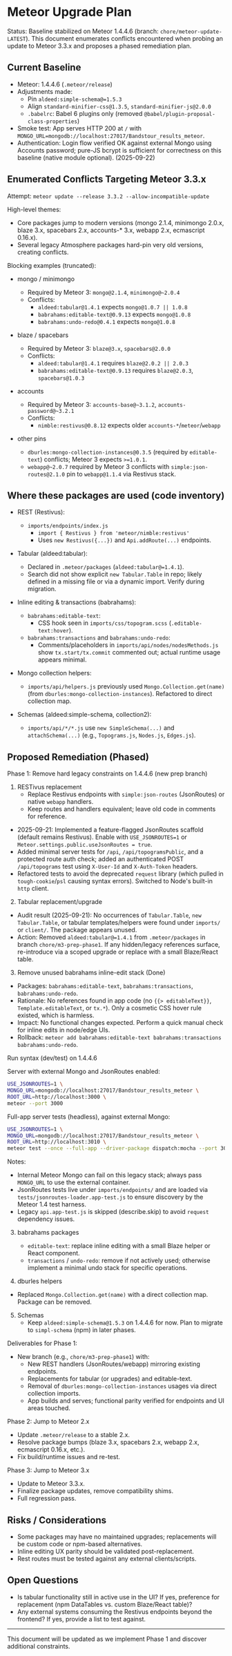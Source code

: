 # Meteor Upgrade Plan

Status: Baseline stabilized on Meteor 1.4.4.6 (branch: `chore/meteor-update-LATEST`). This document enumerates conflicts encountered when probing an update to Meteor 3.3.x and proposes a phased remediation plan.

## Current Baseline

- Meteor: 1.4.4.6 (`.meteor/release`)
- Adjustments made:
  - Pin `aldeed:simple-schema@=1.5.3`
  - Align `standard-minifier-css@1.3.5`, `standard-minifier-js@2.0.0`
  - `.babelrc`: Babel 6 plugins only (removed `@babel/plugin-proposal-class-properties`)
- Smoke test: App serves HTTP 200 at `/` with `MONGO_URL=mongodb://localhost:27017/Bandstour_results_meteor`.
- Authentication: Login flow verified OK against external Mongo using Accounts password; pure-JS bcrypt is sufficient for correctness on this baseline (native module optional). (2025-09-22)

## Enumerated Conflicts Targeting Meteor 3.3.x

Attempt: `meteor update --release 3.3.2 --allow-incompatible-update`

High-level themes:
- Core packages jump to modern versions (mongo 2.1.4, minimongo 2.0.x, blaze 3.x, spacebars 2.x, accounts-* 3.x, webapp 2.x, ecmascript 0.16.x).
- Several legacy Atmosphere packages hard-pin very old versions, creating conflicts.

Blocking examples (truncated):

- mongo / minimongo
  - Required by Meteor 3: `mongo@2.1.4`, `minimongo@~2.0.4`
  - Conflicts:
    - `aldeed:tabular@1.4.1` expects `mongo@1.0.7 || 1.0.8`
    - `babrahams:editable-text@0.9.13` expects `mongo@1.0.8`
    - `babrahams:undo-redo@0.4.1` expects `mongo@1.0.8`

- blaze / spacebars
  - Required by Meteor 3: `blaze@3.x`, `spacebars@2.0.0`
  - Conflicts:
    - `aldeed:tabular@1.4.1` requires `blaze@2.0.2 || 2.0.3`
    - `babrahams:editable-text@0.9.13` requires `blaze@2.0.3`, `spacebars@1.0.3`

- accounts
  - Required by Meteor 3: `accounts-base@~3.1.2`, `accounts-password@~3.2.1`
  - Conflicts:
    - `nimble:restivus@0.8.12` expects older `accounts-*`/`meteor`/`webapp`

- other pins
  - `dburles:mongo-collection-instances@0.3.5` (required by `editable-text`) conflicts; Meteor 3 expects `>=1.0.1`.
  - `webapp@~2.0.7` required by Meteor 3 conflicts with `simple:json-routes@2.1.0` pin to `webapp@1.1.4` via Restivus stack.

## Where these packages are used (code inventory)

- REST (Restivus):
  - `imports/endpoints/index.js`
    - `import { Restivus } from 'meteor/nimble:restivus'`
    - Uses `new Restivus({...})` and `Api.addRoute(...)` endpoints.

- Tabular (aldeed:tabular):
  - Declared in `.meteor/packages` (`aldeed:tabular@=1.4.1`).
  - Search did not show explicit `new Tabular.Table` in repo; likely defined in a missing file or via a dynamic import. Verify during migration.

- Inline editing & transactions (babrahams):
  - `babrahams:editable-text`:
    - CSS hook seen in `imports/css/topogram.scss` (`.editable-text:hover`).
  - `babrahams:transactions` and `babrahams:undo-redo`:
    - Comments/placeholders in `imports/api/nodes/nodesMethods.js` show `tx.start/tx.commit` commented out; actual runtime usage appears minimal.

- Mongo collection helpers:
  - `imports/api/helpers.js` previously used `Mongo.Collection.get(name)` (from `dburles:mongo-collection-instances`). Refactored to direct collection map.

- Schemas (aldeed:simple-schema, collection2):
  - `imports/api/*/*.js` use `new SimpleSchema(...)` and `attachSchema(...)` (e.g., `Topograms.js`, `Nodes.js`, `Edges.js`).

## Proposed Remediation (Phased)

Phase 1: Remove hard legacy constraints on 1.4.4.6 (new prep branch)

1) RESTivus replacement
   - Replace Restivus endpoints with `simple:json-routes` (JsonRoutes) or native `webapp` handlers.
   - Keep routes and handlers equivalent; leave old code in comments for reference.
  - 2025-09-21: Implemented a feature-flagged JsonRoutes scaffold (default remains Restivus). Enable with `USE_JSONROUTES=1` or `Meteor.settings.public.useJsonRoutes = true`.
  - Added minimal server tests for `/api`, `/api/topogramsPublic`, and a protected route auth check; added an authenticated POST `/api/topograms` test using `X-User-Id` and `X-Auth-Token` headers.
  - Refactored tests to avoid the deprecated `request` library (which pulled in `tough-cookie`/`psl` causing syntax errors). Switched to Node's built-in `http` client.

2) Tabular replacement/upgrade
  - Audit result (2025-09-21): No occurrences of `Tabular.Table`, `new Tabular.Table`, or tabular templates/helpers were found under `imports/` or `client/`. The package appears unused.
  - Action: Removed `aldeed:tabular@=1.4.1` from `.meteor/packages` in branch `chore/m3-prep-phase1`. If any hidden/legacy references surface, re-introduce via a scoped upgrade or replace with a small Blaze/React table.

3) Remove unused babrahams inline-edit stack (Done)
  - Packages: `babrahams:editable-text`, `babrahams:transactions`, `babrahams:undo-redo`.
  - Rationale: No references found in app code (no `{{> editableText}}`, `Template.editableText`, or `tx.*`). Only a cosmetic CSS hover rule existed, which is harmless.
  - Impact: No functional changes expected. Perform a quick manual check for inline edits in node/edge UIs.
  - Rollback: `meteor add babrahams:editable-text babrahams:transactions babrahams:undo-redo`.

Run syntax (dev/test) on 1.4.4.6

Server with external Mongo and JsonRoutes enabled:

```sh
USE_JSONROUTES=1 \
MONGO_URL=mongodb://localhost:27017/Bandstour_results_meteor \
ROOT_URL=http://localhost:3000 \
meteor --port 3000
```

Full-app server tests (headless), against external Mongo:

```sh
USE_JSONROUTES=1 \
MONGO_URL=mongodb://localhost:27017/Bandstour_results_meteor \
ROOT_URL=http://localhost:3010 \
meteor test --once --full-app --driver-package dispatch:mocha --port 3010
```

Notes:
- Internal Meteor Mongo can fail on this legacy stack; always pass `MONGO_URL` to use the external container.
- JsonRoutes tests live under `imports/endpoints/` and are loaded via `tests/jsonroutes-loader.app-test.js` to ensure discovery by the Meteor 1.4 test harness.
- Legacy `api.app-test.js` is skipped (describe.skip) to avoid `request` dependency issues.

3) babrahams packages
   - `editable-text`: replace inline editing with a small Blaze helper or React component.
   - `transactions` / `undo-redo`: remove if not actively used; otherwise implement a minimal undo stack for specific operations.

4) dburles helpers
  - Replaced `Mongo.Collection.get(name)` with a direct collection map. Package can be removed.

5) Schemas
   - Keep `aldeed:simple-schema@1.5.3` on 1.4.4.6 for now. Plan to migrate to `simpl-schema` (npm) in later phases.

Deliverables for Phase 1:
- New branch (e.g., `chore/m3-prep-phase1`) with:
  - New REST handlers (JsonRoutes/webapp) mirroring existing endpoints.
  - Replacements for tabular (or upgrades) and editable-text.
  - Removal of `dburles:mongo-collection-instances` usages via direct collection imports.
  - App builds and serves; functional parity verified for endpoints and UI areas touched.

Phase 2: Jump to Meteor 2.x
- Update `.meteor/release` to a stable 2.x.
- Resolve package bumps (blaze 3.x, spacebars 2.x, webapp 2.x, ecmascript 0.16.x, etc.).
- Fix build/runtime issues and re-test.

Phase 3: Jump to Meteor 3.x
- Update to Meteor 3.3.x.
- Finalize package updates, remove compatibility shims.
- Full regression pass.

## Risks / Considerations
- Some packages may have no maintained upgrades; replacements will be custom code or npm-based alternatives.
- Inline editing UX parity should be validated post-replacement.
- Rest routes must be tested against any external clients/scripts.

## Open Questions
- Is tabular functionality still in active use in the UI? If yes, preference for replacement (npm DataTables vs. custom Blaze/React table)?
- Any external systems consuming the Restivus endpoints beyond the frontend? If yes, provide a list to test against.

---

This document will be updated as we implement Phase 1 and discover additional constraints.
